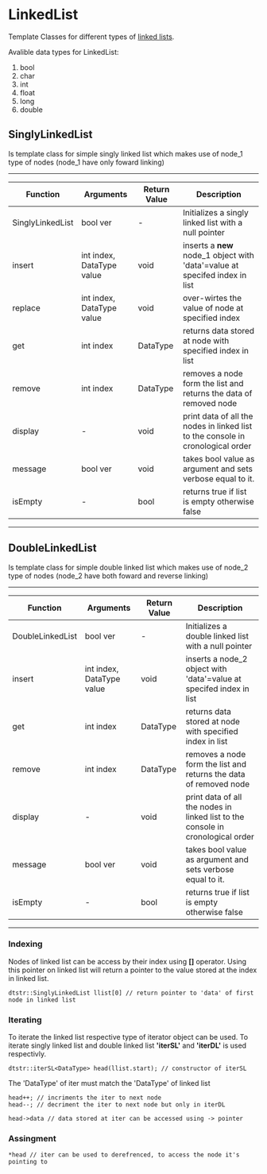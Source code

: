 # LinkedList

Template Classes for different types of [linked lists](https://www.geeksforgeeks.org/data-structures/linked-list/).

Avalible data types for LinkedList:
1. bool
1. char
1. int
1. float
1. long
1. double

## SinglyLinkedList

Is template class for simple singly linked list which makes use of node_1 type of nodes (node_1 have only foward linking)

---------------------------------------------------
Function | Arguments | Return Value | Description |
---------|-----------|--------------|-------------|
SinglyLinkedList | bool ver | - | Initializes a singly linked list with a null pointer
insert | int index, DataType value | void | inserts a **new** node_1 object with 'data'=value at specifed index in list
replace | int index, DataType value | void | over-wirtes the value of node at specified index
get | int index | DataType | returns data stored at node with specified index in list 
remove | int index | DataType | removes a node form the list and returns the data of removed node
display | - | void | print data of all the nodes in linked list to the console in cronological order
message | bool ver | void | takes bool value as argument and sets verbose equal to it.
isEmpty | - | bool | returns true if list is empty otherwise false
---------------------------------------------------

## DoubleLinkedList

Is template class for simple double linked list which makes use of node_2 type of nodes (node_2 have both foward and reverse linking)

---------------------------------------------------
Function | Arguments | Return Value | Description |
---------|-----------|--------------|-------------|
DoubleLinkedList | bool ver | - | Initializes a double linked list with a null pointer
insert | int index, DataType value | void | inserts a node_2 object with 'data'=value at specifed index in list
get | int index | DataType | returns data stored at node with specified index in list 
remove | int index | DataType | removes a node form the list and returns the data of removed node
display | - | void | print data of all the nodes in linked list to the console in cronological order
message | bool ver | void | takes bool value as argument and sets verbose equal to it.
isEmpty | - | bool | returns true if list is empty otherwise false
---------------------------------------------------

### Indexing
Nodes of linked list can be access by their index using **[]** operator. Using this pointer on linked list will return a pointer to the value stored at the index in linked list.
```
dtstr::SinglyLinkedList llist[0] // return pointer to 'data' of first node in linked list
```

### Iterating
To iterate the linked list respective type of iterator object can be used. To iterate singly linked list and double linked list **'iterSL'** and **'iterDL'** is used respectivly. 
```
dtstr::iterSL<DataType> head(llist.start); // constructor of iterSL 
```
The 'DataType' of iter must match the 'DataType' of linked list

```
head++; // incriments the iter to next node 
head--; // decriment the iter to next node but only in iterDL

head->data // data stored at iter can be accessed using -> pointer
```

### Assingment
```
*head // iter can be used to derefrenced, to access the node it's pointing to
```